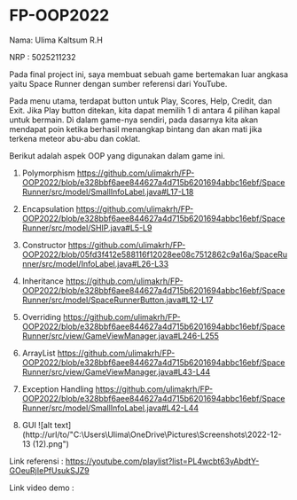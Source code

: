 # FP-OOP2022
Nama: Ulima Kaltsum R.H

NRP : 5025211232

Pada final project ini, saya membuat sebuah game bertemakan luar angkasa yaitu Space Runner dengan sumber referensi dari YouTube.

Pada menu utama, terdapat button untuk Play, Scores, Help, Credit, dan Exit. Jika Play button ditekan, kita dapat memilih 1 di antara 4 pilihan kapal untuk bermain. Di dalam game-nya sendiri, pada dasarnya kita akan mendapat poin ketika berhasil menangkap bintang dan akan mati jika terkena meteor abu-abu dan coklat. 

Berikut adalah aspek OOP yang digunakan dalam game ini.

1. Polymorphism
https://github.com/ulimakrh/FP-OOP2022/blob/e328bbf6aee844627a4d715b6201694abbc16ebf/SpaceRunner/src/model/SmallInfoLabel.java#L17-L18

2. Encapsulation
https://github.com/ulimakrh/FP-OOP2022/blob/e328bbf6aee844627a4d715b6201694abbc16ebf/SpaceRunner/src/model/SHIP.java#L5-L9

3. Constructor
https://github.com/ulimakrh/FP-OOP2022/blob/05fd3f412e588116f12028ee08c7512862c9a16a/SpaceRunner/src/model/InfoLabel.java#L26-L33

4. Inheritance
https://github.com/ulimakrh/FP-OOP2022/blob/e328bbf6aee844627a4d715b6201694abbc16ebf/SpaceRunner/src/model/SpaceRunnerButton.java#L12-L17

5. Overriding
https://github.com/ulimakrh/FP-OOP2022/blob/e328bbf6aee844627a4d715b6201694abbc16ebf/SpaceRunner/src/view/GameViewManager.java#L246-L255

6. ArrayList
https://github.com/ulimakrh/FP-OOP2022/blob/e328bbf6aee844627a4d715b6201694abbc16ebf/SpaceRunner/src/view/GameViewManager.java#L43-L44

7. Exception Handling
https://github.com/ulimakrh/FP-OOP2022/blob/e328bbf6aee844627a4d715b6201694abbc16ebf/SpaceRunner/src/model/SmallInfoLabel.java#L42-L44

8. GUI
![alt text](http://url/to/"C:\Users\Ulima\OneDrive\Pictures\Screenshots\2022-12-13 (12).png")


Link referensi : https://youtube.com/playlist?list=PL4wcbt63yAbdtY-GOeuRjIePfUsukSJZ9

Link video demo : 
